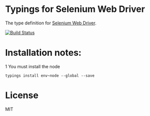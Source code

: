 # Typings for Selenium Web Driver
The type definition for [Selenium Web Driver](http://www.seleniumhq.org/projects/webdriver/).

[![Build Status](https://travis-ci.org/typings/registry.svg?branch=master)](https://travis-ci.org/typings/registry)

# Installation notes:

1 You must install the node 
```
typings install env~node --global --save
```

# License
MIT
